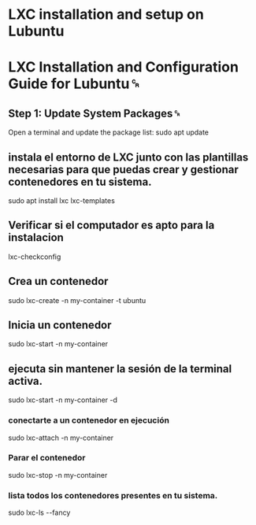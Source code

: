 # LXC installation and setup on Lubuntu

# LXC Installation and Configuration Guide for Lubuntu␍

## Step 1: Update System Packages␍
Open a terminal and update the package list:
sudo apt update

## instala el entorno de LXC junto con las plantillas necesarias para que puedas crear y gestionar contenedores en tu sistema.
sudo apt install lxc lxc-templates

## Verificar si el computador es apto para la instalacion
lxc-checkconfig

## Crea un contenedor
sudo lxc-create -n my-container -t ubuntu

## Inicia un contenedor
sudo lxc-start -n my-container

## ejecuta sin mantener la sesión de la terminal activa. 
sudo lxc-start -n my-container -d

###  conectarte a un contenedor en ejecución 
sudo lxc-attach -n my-container

### Parar el contenedor
sudo lxc-stop -n my-container

###  lista todos los contenedores presentes en tu sistema.
sudo lxc-ls --fancy
